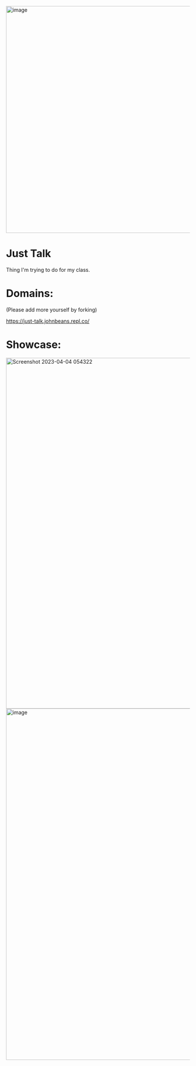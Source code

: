 

<img width="620" alt="image" src="https://user-images.githubusercontent.com/119009502/229353169-a82eca9e-344c-4348-a83d-f5b6d5a9696b.png">


# Just Talk



Thing I'm trying to do for my class.

# Domains:

(Please add more yourself by forking)

https://just-talk.johnbeans.repl.co/ 

# Showcase:

<img width="958" alt="Screenshot 2023-04-04 054322" src="https://user-images.githubusercontent.com/119009502/229799055-f6e832c2-b96c-426d-858c-b969fcde6a6b.png">

<img width="960" alt="image" src="https://user-images.githubusercontent.com/119009502/229353087-09d6d692-9551-4060-8ee5-0960c6456b75.png">

